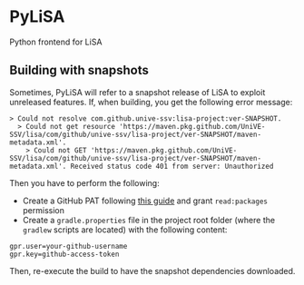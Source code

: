 # PyLiSA

Python frontend for LiSA

## Building with snapshots

Sometimes, PyLiSA will refer to a snapshot release of LiSA to exploit unreleased features. If, when building, you get the following error message:

```
> Could not resolve com.github.unive-ssv:lisa-project:ver-SNAPSHOT.
  > Could not get resource 'https://maven.pkg.github.com/UniVE-SSV/lisa/com/github/unive-ssv/lisa-project/ver-SNAPSHOT/maven-metadata.xml'.
    > Could not GET 'https://maven.pkg.github.com/UniVE-SSV/lisa/com/github/unive-ssv/lisa-project/ver-SNAPSHOT/maven-metadata.xml'. Received status code 401 from server: Unauthorized
```

Then you have to perform the following:
- Create a GitHub PAT following [this guide](https://docs.github.com/en/enterprise-cloud@latest/authentication/keeping-your-account-and-data-secure/creating-a-personal-access-token) and grant `read:packages` permission
- Create a `gradle.properties` file in the project root folder (where the `gradlew` scripts are located) with the following content:
```
gpr.user=your-github-username
gpr.key=github-access-token
```

Then, re-execute the build to have the snapshot dependencies downloaded.
